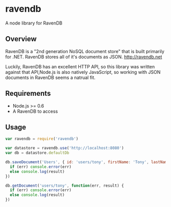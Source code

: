 ravendb
=======

A node library for RavenDB

Overview
--------
RavenDB is a "2nd generation NoSQL document store" that is built primarily for .NET.  RavenDB stores all of it's documents as JSON.
http://ravendb.net

Luckily, RavenDB has an excellent HTTP API, so this library was written against that API,Node.js is also natively JavaScript, so working with JSON documents in RavenDB seems a natrual fit.

Requirements
------------
* Node.js >= 0.6
* A RavenDB to access

Usage
-----
```js
var ravendb = require('ravendb')

var datastore = ravendb.use('http://localhost:8080')
var db = datastore.defaultDb

db.saveDocument('Users', { id: 'users/tony', firstName: 'Tony', lastName: 'Heupel'}, function(err, result) {
  if (err) console.error(err)
  else console.log(result)
})

db.getDocument('users/tony', function(err, result) {
  if (err) console.error(err)
  else console.log(result)
})
```